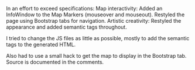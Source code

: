 In an effort to exceed specifications:
Map interactivity: Added an InfoWindow to the Map Markers (mouseover and mouseout).
Restyled the page using Bootstrap tabs for navigation.
Artistic creativity: Restyled the appearance and added semantic tags throughout.

I tried to change the JS files as little as possible, mostly to add the semantic tags to the generated HTML.

Also had to use a small hack to get the map to display in the Bootstrap tab. Source is documented in the comments.
